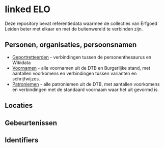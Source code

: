 # linked ELO

Deze repository bevat referentiedata waarmee de collecties van Erfgoed Leiden beter met elkaar en met de buitenwereld te verbinden zijn.

## Personen, organisaties, persoonsnamen

- [Geportretteerden](geportretteerden) - verbindingen tussen de personenthesaurus en Wikidata
- [Voornamen](voornamen) - alle voornamen uit de DTB en Burgerlijke stand, met aantallen voorkomens en verbindingen tussen varianten en schrijfwijzes.
- [Patroniemen](patroniemen) - alle patroniemen uit de DTB, met aantallen voorkomens en verbindingen met de standaard voornaam waar het uit gevormd is.

## Locaties

## Gebeurtenissen

## Identifiers
